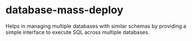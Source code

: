 # database-mass-deploy
Helps in managing multiple databases with similar schemas by providing a simple interface to execute SQL across multiple databases.
